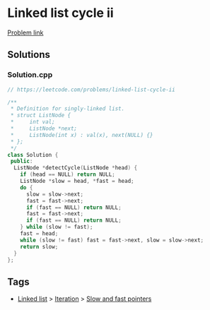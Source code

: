 # Linked list cycle ii

[Problem link](https://leetcode.com/problems/linked-list-cycle-ii)

## Solutions


### Solution.cpp
```cpp
// https://leetcode.com/problems/linked-list-cycle-ii

/**
 * Definition for singly-linked list.
 * struct ListNode {
 *     int val;
 *     ListNode *next;
 *     ListNode(int x) : val(x), next(NULL) {}
 * };
 */
class Solution {
 public:
  ListNode *detectCycle(ListNode *head) {
    if (head == NULL) return NULL;
    ListNode *slow = head, *fast = head;
    do {
      slow = slow->next;
      fast = fast->next;
      if (fast == NULL) return NULL;
      fast = fast->next;
      if (fast == NULL) return NULL;
    } while (slow != fast);
    fast = head;
    while (slow != fast) fast = fast->next, slow = slow->next;
    return slow;
  }
};
```
## Tags

* [Linked list](/Collections/linked-list.md#linked-list) > [Iteration](/Collections/linked-list.md#iteration) > [Slow and fast pointers](/Collections/linked-list.md#slow-and-fast-pointers)
